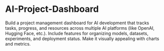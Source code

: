 # AI-Project-Dashboard
Build a project management dashboard for AI development that tracks tasks, progress, and resources across multiple AI platforms (like OpenAI, Hugging Face, etc.). Include features for organizing models, datasets, experiments, and deployment status. Make it visually appealing with charts and metrics.
